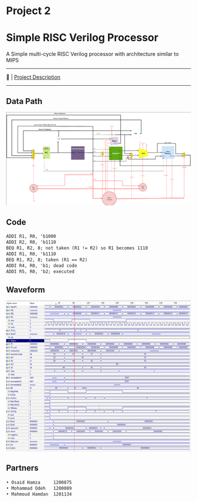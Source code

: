 # Project 2
            

# Simple RISC Verilog Processor 

A Simple multi-cycle RISC Verilog processor with architecture similar to MIPS

---

🔗 | [Project Description](./Project-2-Spring+-2022-2023.pdf)  <br>




---

## Data Path

![datapath block diagram](./Data_Path_Diagram.png)


## Code

  ```assembly
  ADDI R1, R0, 'b1000
  ADDI R2, R0, 'b1110
  BEQ R1, R2, 8; not taken (R1 != R2) so R1 becomes 1110
  ADDI R1, R0, 'b1110
  BEQ R1, R2, 8; taken (R1 == R2)
  ADDI R4, R0, 'b1; dead code
  ADDI R5, R0, 'b2; executed
  ```

## Waveform
  ![code waveform](./WaveCode.png)
  
 ## Partners

```
• Osaid Hamza     1200875
• Mohammad Odeh   1200089
• Mahmoud Hamdan  1201134
```
